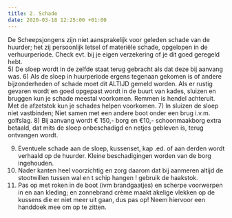 ```yaml
---
title: 2. Schade
date: 2020-03-18 12:25:00 +01:00
---
```


De Scheepsjongens zijn niet aansprakelijk voor geleden schade van de huurder;  het zij persoonlijk letsel of materiële schade, opgelopen in de verhuurperiode. Check  evt. bij je eigen verzekering of  je dit goed geregeld hebt.   
5) De sloep wordt in de zelfde staat terug gebracht als dat deze bij aanvang was. 
6) Als de sloep in huurperiode ergens tegenaan gekomen is of andere bijzonderheden of schade moet dit ALTIJD gemeld worden.
Als er rustig gevaren wordt en goed opgepast wordt in de buurt van kades, sluizen en bruggen kun je schade meestal voorkomen. Remmen is hendel achteruit. Met de afzetstok kun je schades helpen voorkomen.
7) In sluizen de sloep niet vastbinden; Niet samen met een andere boot onder een brug i.v.m. golfslag.
8) Bij aanvang wordt € 150,- borg en €10,- schoonmaakborg extra betaald, dat mits de sloep onbeschadigd en netjes gebleven is, terug ontvangen wordt.

9) Eventuele schade aan de sloep, kussenset, kap .ed. of aan derden wordt verhaald op de huurder. 
Kleine beschadigingen worden van de borg ingehouden.
10) Nader kanten heel voorzichtig en zorg daarom dat bij aanmeren altijd de stootwillen tussen wal en t schip hangen ! gebruik  de  haakstok.
11) Pas op met roken in de boot (ivm brandgaatjes) en scherpe voorwerpen in en aan kleding;
en zonnebrand crème maakt akelige vlekken op de kussens die er niet meer uit gaan, dus pas op! Neem hiervoor een handdoek mee om op te zitten.
